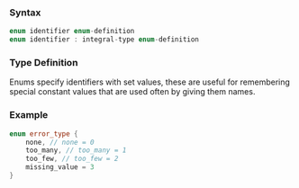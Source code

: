 ### Syntax
```c++
enum identifier enum-definition
enum identifier : integral-type enum-definition
```
### Type Definition
Enums specify identifiers with set values, these are useful for remembering special constant values that are used often by giving them names.
### Example
```c++
enum error_type {
	none, // none = 0
	too_many, // too_many = 1
	too_few, // too_few = 2
	missing_value = 3
}
```
